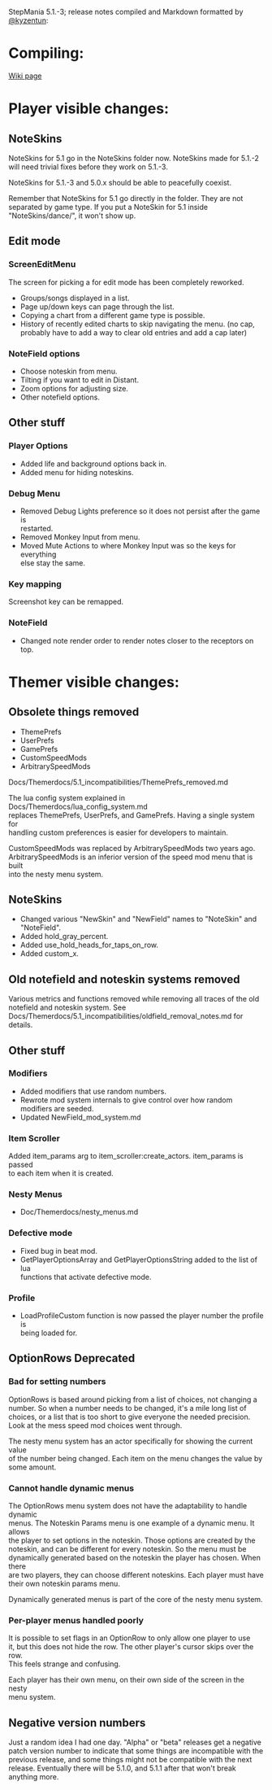 StepMania 5.1.-3; release notes compiled and Markdown formatted by [@kyzentun](https://github.com/kyzentun):

Compiling:
==========

[Wiki page](https://github.com/stepmania/stepmania/wiki/Compiling-StepMania)

Player visible changes:
=======================

NoteSkins
---------

NoteSkins for 5.1 go in the NoteSkins folder now. NoteSkins made for 5.1.-2  
will need trivial fixes before they work on 5.1.-3.

NoteSkins for 5.1.-3 and 5.0.x should be able to peacefully coexist.

Remember that NoteSkins for 5.1 go directly in the folder. They are not  
separated by game type. If you put a NoteSkin for 5.1 inside  
"NoteSkins/dance/", it won't show up.

Edit mode
---------

### ScreenEditMenu

The screen for picking a for edit mode has been completely reworked.

*   Groups/songs displayed in a list.
*   Page up/down keys can page through the list.
*   Copying a chart from a different game type is possible.
*   History of recently edited charts to skip navigating the menu. (no cap,  
    probably have to add a way to clear old entries and add a cap later)

### NoteField options

*   Choose noteskin from menu.
*   Tilting if you want to edit in Distant.
*   Zoom options for adjusting size.
*   Other notefield options.

Other stuff
-----------

### Player Options

*   Added life and background options back in.
*   Added menu for hiding noteskins.

### Debug Menu

*   Removed Debug Lights preference so it does not persist after the game is  
    restarted.
*   Removed Monkey Input from menu.
*   Moved Mute Actions to where Monkey Input was so the keys for everything  
    else stay the same.

### Key mapping

Screenshot key can be remapped.

### NoteField

*   Changed note render order to render notes closer to the receptors on top.

Themer visible changes:
=======================

Obsolete things removed
-----------------------

*   ThemePrefs
*   UserPrefs
*   GamePrefs
*   CustomSpeedMods
*   ArbitrarySpeedMods

Docs/Themerdocs/5.1\_incompatibilities/ThemePrefs\_removed.md

The lua config system explained in Docs/Themerdocs/lua\_config\_system.md  
replaces ThemePrefs, UserPrefs, and GamePrefs. Having a single system for  
handling custom preferences is easier for developers to maintain.

CustomSpeedMods was replaced by ArbitrarySpeedMods two years ago.  
ArbitrarySpeedMods is an inferior version of the speed mod menu that is built  
into the nesty menu system.

NoteSkins
---------

*   Changed various "NewSkin" and "NewField" names to "NoteSkin" and "NoteField".
*   Added hold\_gray\_percent.
*   Added use\_hold\_heads\_for\_taps\_on\_row.
*   Added custom\_x.

Old notefield and noteskin systems removed
------------------------------------------

Various metrics and functions removed while removing all traces of the old notefield and noteskin system. See Docs/Themerdocs/5.1\_incompatibilities/oldfield\_removal\_notes.md for details.

Other stuff
-----------

### Modifiers

*   Added modifiers that use random numbers.
*   Rewrote mod system internals to give control over how random modifiers are seeded.
*   Updated NewField\_mod\_system.md

### Item Scroller

Added item\_params arg to item\_scroller:create\_actors. item\_params is passed  
to each item when it is created.

### Nesty Menus

*   Doc/Themerdocs/nesty\_menus.md

### Defective mode

*   Fixed bug in beat mod.
*   GetPlayerOptionsArray and GetPlayerOptionsString added to the list of lua  
    functions that activate defective mode.

### Profile

*   LoadProfileCustom function is now passed the player number the profile is  
    being loaded for.

OptionRows Deprecated
---------------------

### Bad for setting numbers

OptionRows is based around picking from a list of choices, not changing a  
number. So when a number needs to be changed, it's a mile long list of  
choices, or a list that is too short to give everyone the needed precision.  
Look at the mess speed mod choices went through.

The nesty menu system has an actor specifically for showing the current value  
of the number being changed. Each item on the menu changes the value by  
some amount.

### Cannot handle dynamic menus

The OptionRows menu system does not have the adaptability to handle dynamic  
menus. The Noteskin Params menu is one example of a dynamic menu. It allows  
the player to set options in the noteskin. Those options are created by the  
noteskin, and can be different for every noteskin. So the menu must be  
dynamically generated based on the noteskin the player has chosen. When there  
are two players, they can choose different noteskins. Each player must have  
their own noteskin params menu.

Dynamically generated menus is part of the core of the nesty menu system.

### Per-player menus handled poorly

It is possible to set flags in an OptionRow to only allow one player to use  
it, but this does not hide the row. The other player's cursor skips over the row.  
This feels strange and confusing.

Each player has their own menu, on their own side of the screen in the nesty  
menu system.

Negative version numbers
------------------------

Just a random idea I had one day. "Alpha" or "beta" releases get a negative  
patch version number to indicate that some things are incompatible with the  
previous release, and some things might not be compatible with the next  
release. Eventually there will be 5.1.0, and 5.1.1 after that won't break  
anything more.